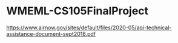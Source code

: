 # WMEML-CS105FinalProject

https://www.airnow.gov/sites/default/files/2020-05/aqi-technical-assistance-document-sept2018.pdf
